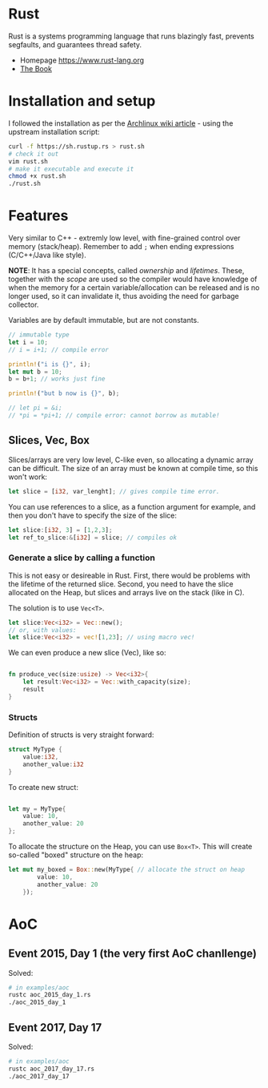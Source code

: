 Rust
====

Rust is a systems programming language that runs blazingly fast, prevents segfaults, and guarantees thread safety.

 * Homepage https://www.rust-lang.org
 * [The Book](https://doc.rust-lang.org/book/)

# Installation and setup

I followed the installation as per the [Archlinux wiki article](https://wiki.archlinux.org/index.php/rust) - using the upstream installation script:

```bash
curl -f https://sh.rustup.rs > rust.sh
# check it out
vim rust.sh
# make it executable and execute it
chmod +x rust.sh
./rust.sh

```

# Features

Very similar to C++ - extremly low level, with fine-grained control over memory (stack/heap).
Remember to add ```;``` when ending expressions (C/C++/Java like style).

**NOTE**: It has a special concepts, called _ownership_ and _lifetimes_. These, together with the _scope_
are used so the compiler would have knowledge of when the memory for a certain variable/allocation can be
released and is no longer used, so it can invalidate it, thus avoiding the need for garbage collector.

Variables are by default immutable, but are not constants.

```rust
// immutable type
let i = 10;
// i = i+1; // compile error

println!("i is {}", i);
let mut b = 10;
b = b+1; // works just fine

println!("but b now is {}", b);

// let pi = &i;
// *pi = *pi+1; // compile error: cannot borrow as mutable!
```

## Slices, Vec, Box

Slices/arrays are very low level, C-like even, so allocating a dynamic array can be difficult.
The size of an array must be known at compile time, so this won't work:

```rust
let slice = [i32, var_lenght]; // gives compile time error.
```

You can use references to a slice, as a function argument for example, and then you don't have to specify the
size of the slice:

```rust
let slice:[i32, 3] = [1,2,3];
let ref_to_slice:&[i32] = slice; // compiles ok
```

### Generate a slice by calling a function

This is not easy or desireable in Rust. First, there would be problems with the lifetime of the returned slice.
Second, you need to have the slice allocated on the Heap, but slices and arrays live on the stack (like in C).

The solution is to use ```Vec<T>```.

```rust
let slice:Vec<i32> = Vec::new(); 
// or, with values:
let slice:Vec<i32> = vec![1,23]; // using macro vec!

```

We can even produce a new slice (Vec), like so:

```rust

fn produce_vec(size:usize) -> Vec<i32>{
    let result:Vec<i32> = Vec::with_capacity(size);
    result
}
```

### Structs

Definition of structs is very straight forward:

```rust
struct MyType {
    value:i32,
    another_value:i32
}
```

To create new struct:

```rust

let my = MyType{
    value: 10,
    another_value: 20
};

```

To allocate the structure on the Heap, you can use ```Box<T>```. This will create so-called "boxed" structure
on the heap:

```rust
let mut my_boxed = Box::new(MyType{ // allocate the struct on heap
        value: 10,
        another_value: 20
    });
```


# AoC

## Event 2015, Day 1 (the very first AoC chanllenge)

Solved:

```bash
# in examples/aoc
rustc aoc_2015_day_1.rs
./aoc_2015_day_1
```

## Event 2017, Day 17

Solved:

```bash
# in examples/aoc
rustc aoc_2017_day_17.rs
./aoc_2017_day_17
```